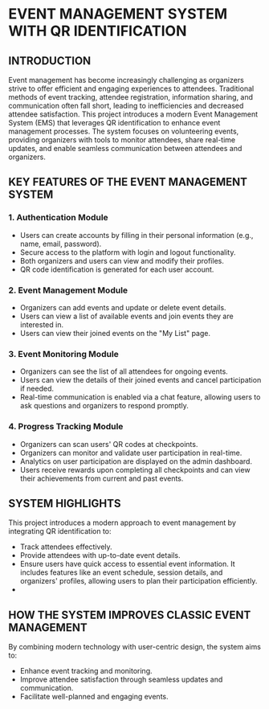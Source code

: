 # **EVENT MANAGEMENT SYSTEM WITH QR IDENTIFICATION**


## INTRODUCTION
Event management has become increasingly challenging as organizers strive to offer efficient and engaging experiences to attendees.
Traditional methods of event tracking, attendee registration, information sharing, and communication often fall short, leading to inefficiencies and decreased attendee satisfaction.
This project introduces a modern Event Management System (EMS) that leverages QR identification to enhance event management processes.
The system focuses on volunteering events, providing organizers with tools to monitor attendees, share real-time updates, and enable seamless communication between attendees and organizers.

## KEY FEATURES OF THE EVENT MANAGEMENT SYSTEM

### 1. Authentication Module
- Users can create accounts by filling in their personal information (e.g., name, email, password).
- Secure access to the platform with login and logout functionality.
- Both organizers and users can view and modify their profiles.
- QR code identification is generated for each user account.

### 2. Event Management Module
- Organizers can add events and update or delete event details.
- Users can view a list of available events and join events they are interested in.
- Users can view their joined events on the "My List" page.

### 3. Event Monitoring Module
- Organizers can see the list of all attendees for ongoing events.
- Users can view the details of their joined events and cancel participation if needed.
- Real-time communication is enabled via a chat feature, allowing users to ask questions and organizers to respond promptly.

### 4. Progress Tracking Module
- Organizers can scan users' QR codes at checkpoints.
- Organizers can monitor and validate user participation in real-time.
- Analytics on user participation are displayed on the admin dashboard.
- Users receive rewards upon completing all checkpoints and can view their achievements from current and past events.

## SYSTEM HIGHLIGHTS

This project introduces a modern approach to event management by integrating QR identification to:
- Track attendees effectively.
- Provide attendees with up-to-date event details.
- Ensure users have quick access to essential event information. It includes features like an event schedule, session details, and organizers' profiles, allowing users to plan their participation efficiently.
- 
## HOW THE SYSTEM IMPROVES CLASSIC EVENT MANAGEMENT

By combining modern technology with user-centric design, the system aims to:
- Enhance event tracking and monitoring.
- Improve attendee satisfaction through seamless updates and communication.
- Facilitate well-planned and engaging events.

